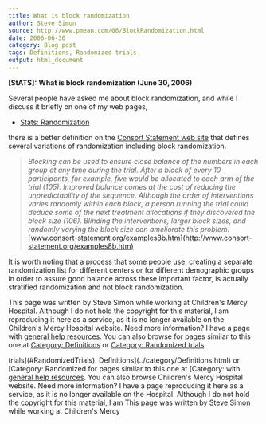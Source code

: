 ```yaml
---
title: What is block randomization
author: Steve Simon
source: http://www.pmean.com/06/BlockRandomization.html
date: 2006-06-30
category: Blog post
tags: Definitions, Randomized trials
output: html_document
---
```

**[StATS]:** **What is block randomization (June 30,
2006)**

Several people have asked me about block randomization, and while I
discuss it briefly on one of my web pages,

-   [Stats: Randomization](../plan/random.asp)

there is a better definition on the [Consort Statement web
site](http://www.consort-statement.org/) that defines several variations
of randomization including block randomization.

> *Blocking can be used to ensure close balance of the numbers in each
> group at any time during the trial. After a block of every 10
> participants, for example, five would be allocated to each arm of the
> trial (105). Improved balance comes at the cost of reducing the
> unpredictability of the sequence. Although the order of interventions
> varies randomly within each block, a person running the trial could
> deduce some of the next treatment allocations if they discovered the
> block size (106). Blinding the interventions, larger block sizes, and
> randomly varying the block size can ameliorate this problem.*
> [www.consort-statement.org/examples8b.htm](http://www.consort-statement.org/examples8b.htm)

It is worth noting that a process that some people use, creating a
separate randomization list for different centers or for different
demographic groups in order to assure good balance across these
important factor, is actually stratified randomization and not block
randomization.

This page was written by Steve Simon while working at Children\'s Mercy
Hospital. Although I do not hold the copyright for this material, I am
reproducing it here as a service, as it is no longer available on the
Children\'s Mercy Hospital website. Need more information? I have a page
with [general help resources](../GeneralHelp.html). You can also browse
for pages similar to this one at [Category:
Definitions](../category/Definitions.html) or [Category: Randomized
trials](#RandomizedTrials).
<!---More--->
trials](#RandomizedTrials).
Definitions](../category/Definitions.html) or [Category: Randomized
for pages similar to this one at [Category:
with [general help resources](../GeneralHelp.html). You can also browse
Children\'s Mercy Hospital website. Need more information? I have a page
reproducing it here as a service, as it is no longer available on the
Hospital. Although I do not hold the copyright for this material, I am
This page was written by Steve Simon while working at Children\'s Mercy

<!---Do not use
**[StATS]:** **What is block randomization (June 30,
This page was written by Steve Simon while working at Children\'s Mercy
Hospital. Although I do not hold the copyright for this material, I am
reproducing it here as a service, as it is no longer available on the
Children\'s Mercy Hospital website. Need more information? I have a page
with [general help resources](../GeneralHelp.html). You can also browse
for pages similar to this one at [Category:
Definitions](../category/Definitions.html) or [Category: Randomized
trials](#RandomizedTrials).
--->

